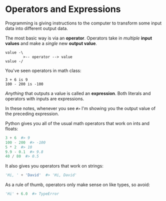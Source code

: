 # Operators and Expressions
Programming is giving instructions to the computer to transform some input data into different output data.

The most basic way is via an **operator**.
Operators take in _multiple_ **input values** and make a _single_ new **output value**.

```
value -\
        >-- operator --> value
value -/
```

You've seen operators in math class:
```
3 + 6 is 9
100 - 200 is -100
```

_Anything_ that outputs a value is called an **expression**.
Both literals and operators with inputs are expressions.

In these notes, whenever you see `#>` I'm showing you the output value of the preceding expression.

Python gives you all of the usual math operators that work on ints and floats:
```python
3 + 6  #> 9
100 - 200  #> -100
5 * 2  #> 10
9.9 - 0.1  #> 9.8
40 / 80  #> 0.5
```

It also gives you operators that work on strings:
```python
'Hi, ' + 'David'  #> 'Hi, David'
```

As a rule of thumb, operators only make sense on like types, so avoid:
```python
'Hi' + 6.0  #> TypeError
```
 
